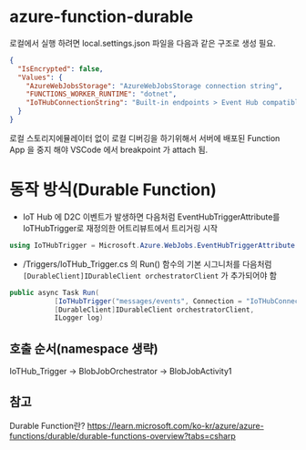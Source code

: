 # azure-function-durable

로컬에서 실행 하려면 local.settings.json 파일을 다음과 같은 구조로 생성 필요. 
```json
{
  "IsEncrypted": false,
  "Values": {
    "AzureWebJobsStorage": "AzureWebJobsStorage connection string",
    "FUNCTIONS_WORKER_RUNTIME": "dotnet",
    "IoTHubConnectionString": "Built-in endpoints > Event Hub compatible endpoint for service role"
  }
}
```
로컬 스토리지에뮬레이터 없이 로컬 디버깅을 하기위해서 서버에 배포된 Function App 을 중지 해야 VSCode 에서 breakpoint 가 attach 됨.

# 동작 방식(Durable Function)

- IoT Hub 에 D2C 이벤트가 발생하면 다음처럼 EventHubTriggerAttribute를 IoTHubTrigger로 재정의한 어트리뷰트에서 트리거링 시작
```C#
using IoTHubTrigger = Microsoft.Azure.WebJobs.EventHubTriggerAttribute
```
- /Triggers/IoTHub_Trigger.cs 의 Run() 함수의 기본 시그니처를 다음처럼 `[DurableClient]IDurableClient orchestratorClient` 가 추가되어야 함
 ```C#
 public async Task Run(
            [IoTHubTrigger("messages/events", Connection = "IoTHubConnectionString")]EventData message, 
            [DurableClient]IDurableClient orchestratorClient,
            ILogger log)
 ```
 
 ## 호출 순서(namespace 생략)
 IoTHub_Trigger -> BlobJobOrchestrator -> BlobJobActivity1

 ## 참고
 Durable Function란? https://learn.microsoft.com/ko-kr/azure/azure-functions/durable/durable-functions-overview?tabs=csharp